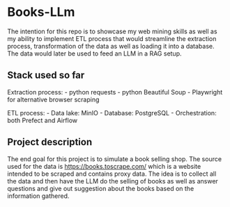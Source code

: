 # Books-LLm
The intention for this repo is to showcase my web mining skills as well as my ability to implement ETL process
that would streamline the extraction process, transformation of the data as well as loading it into a database.
The data would later be used to feed an LLM in a RAG setup.

## Stack used so far
Extraction process:
    - python requests
    - python Beautiful Soup
    - Playwright for alternative browser scraping

ETL process:
    - Data lake: MinIO
    - Database: PostgreSQL
    - Orchestration: both Prefect and Airflow


## Project description
The end goal for this project is to simulate a book selling shop. The source used for the data is https://books.toscrape.com/ which is a website intended to be scraped and contains proxy data.
The idea is to collect all the data and then have the LLM do the selling of books as well as answer questions and give out suggestion about the books based on the information gathered.

